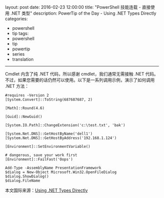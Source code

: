layout: post
date: 2016-02-23 12:00:00
title: "PowerShell 技能连载 - 直接使用 .NET 类型"
description: PowerTip of the Day - Using .NET Types Directly
categories:
- powershell
- tip
tags:
- powershell
- tip
- powertip
- series
- translation
---
Cmdlet 内含了纯 .NET 代码，所以感谢 cmdlet，我们通常无需接触 .NET 代码。不过，如果您需要的话仍然可以使用。以下是一系列调用示例，演示了如何调用 .NET 方法：

    #requires -Version 2
    [System.Convert]::ToString(687687687, 2)
    
    [Math]::Round(4.6)
    
    [Guid]::NewGuid()
    
    [System.IO.Path]::ChangeExtension('c:\test.txt', 'bak')
    
    [System.Net.DNS]::GetHostByName('dell1')
    [System.Net.DNS]::GetHostByAddress('192.168.1.124')
    
    [Environment]::SetEnvironmentVariable()
    
    # dangerous, save your work first
    [Environment]::FailFast('Oops')
    
    Add-Type -AssemblyName PresentationFramework
    $dialog = New-Object Microsoft.Win32.OpenFileDialog
    $dialog.ShowDialog()
    $dialog.FileName

<!--more-->
本文国际来源：[Using .NET Types Directly](http://community.idera.com/powershell/powertips/b/tips/posts/using-net-types-directly)
